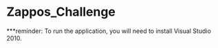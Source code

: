 Zappos_Challenge
================
***reminder: To run the application, you will need to install Visual Studio 2010.
